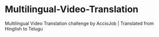 # Multilingual-Video-Translation
Multilingual Video Translation challenge by AccioJob | Translated from Hinglish to Telugu
